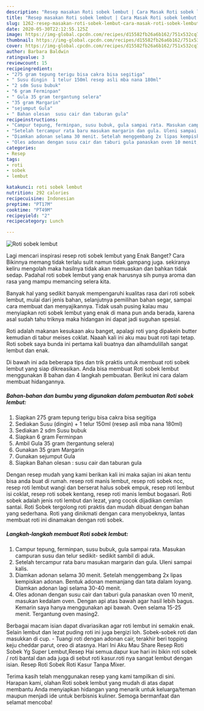 ```yaml
---
description: "Resep masakan Roti sobek lembut | Cara Masak Roti sobek lembut Yang Sempurna"
title: "Resep masakan Roti sobek lembut | Cara Masak Roti sobek lembut Yang Sempurna"
slug: 1262-resep-masakan-roti-sobek-lembut-cara-masak-roti-sobek-lembut-yang-sempurna
date: 2020-05-30T22:12:55.125Z
image: https://img-global.cpcdn.com/recipes/d15582fb26a6b162/751x532cq70/roti-sobek-lembut-foto-resep-utama.jpg
thumbnail: https://img-global.cpcdn.com/recipes/d15582fb26a6b162/751x532cq70/roti-sobek-lembut-foto-resep-utama.jpg
cover: https://img-global.cpcdn.com/recipes/d15582fb26a6b162/751x532cq70/roti-sobek-lembut-foto-resep-utama.jpg
author: Barbara Baldwin
ratingvalue: 3
reviewcount: 15
recipeingredient:
- "275 gram tepung terigu bisa cakra bisa segitiga"
- " Susu dingin  1 telur 150ml resep asli mba nana 180ml"
- "2 sdm Susu bubuk"
- "6 gram Ferminpan"
- " Gula 35 gram tergantung selera"
- "35 gram Margarin"
- "sejumput Gula"
- " Bahan olesan  susu cair dan taburan gula"
recipeinstructions:
- "Campur tepung, ferminpan, susu bubuk, gula sampai rata. Masukan campuran susu dan telur sedikit- sedikit sambil di aduk."
- "Setelah tercampur rata baru masukan margarin dan gula. Uleni sampai kalis."
- "Diamkan adonan selama 30 menit. Setelah menggembang 2x lipas kempiskan adonan. Bentuk adonan memanjang dan tata dalam loyang. Diamkan adonan lagi selama 30-40 menit."
- "Oles adonan dengan susu cair dan taburi gula panaskan oven 10 menit, masukan kedalam oven. Dengan api atas bawah agar hasil lebih bagus. Kemarin saya hanya menggunakan api bawah. Oven selama 15-25 menit. Tergantung oven masing2."
categories:
- Resep
tags:
- roti
- sobek
- lembut

katakunci: roti sobek lembut 
nutrition: 292 calories
recipecuisine: Indonesian
preptime: "PT17M"
cooktime: "PT49M"
recipeyield: "2"
recipecategory: Lunch

---
```



![Roti sobek lembut](https://img-global.cpcdn.com/recipes/d15582fb26a6b162/751x532cq70/roti-sobek-lembut-foto-resep-utama.jpg)

Lagi mencari inspirasi resep roti sobek lembut yang Enak Banget? Cara Bikinnya memang tidak terlalu sulit namun tidak gampang juga. sekiranya keliru mengolah maka hasilnya tidak akan memuaskan dan bahkan tidak sedap. Padahal roti sobek lembut yang enak harusnya sih punya aroma dan rasa yang mampu memancing selera kita.

Banyak hal yang sedikit banyak mempengaruhi kualitas rasa dari roti sobek lembut, mulai dari jenis bahan, selanjutnya pemilihan bahan segar, sampai cara membuat dan menyajikannya. Tidak usah pusing kalau mau menyiapkan roti sobek lembut yang enak di mana pun anda berada, karena asal sudah tahu triknya maka hidangan ini dapat jadi suguhan spesial.

Roti adalah makanan kesukaan aku banget, apalagi roti yang dipakein butter kemudian di tabur meises coklat. Naaah kali ini aku mau buat roti tapi tetap. Roti sobek saya bunda ini pertama kali buatnya dan alhamdulillah sangat lembut dan enak.


Di bawah ini ada beberapa tips dan trik praktis untuk membuat roti sobek lembut yang siap dikreasikan. Anda bisa membuat Roti sobek lembut menggunakan 8 bahan dan 4 langkah pembuatan. Berikut ini cara dalam membuat hidangannya.

<!--inarticleads1-->

##### Bahan-bahan dan bumbu yang digunakan dalam pembuatan Roti sobek lembut:

1. Siapkan 275 gram tepung terigu bisa cakra bisa segitiga
1. Sediakan  Susu (dingin) + 1 telur 150ml (resep asli mba nana 180ml)
1. Sediakan 2 sdm Susu bubuk
1. Siapkan 6 gram Ferminpan
1. Ambil  Gula 35 gram (tergantung selera)
1. Gunakan 35 gram Margarin
1. Gunakan sejumput Gula
1. Siapkan  Bahan olesan : susu cair dan taburan gula


Dengan resep mudah yang kami berikan kali ini maka sajian ini akan tentu bisa anda buat di rumah. resep roti manis lembut, resep roti sobek ncc, resep roti lembut wangi dan berserat halus sobek empuk, resep roti lembut isi coklat, resep roti sobek kentang, resep roti manis lembut bogasari. Roti sobek adalah jenis roti lembut dan lezat, yang cocok dijadikan cemilan santai. Roti Sobek tergolong roti praktis dan mudah dibuat dengan bahan yang sederhana. Roti yang dinikmati dengan cara menyobeknya, lantas membuat roti ini dinamakan dengan roti sobek. 

<!--inarticleads2-->

##### Langkah-langkah membuat Roti sobek lembut:

1. Campur tepung, ferminpan, susu bubuk, gula sampai rata. Masukan campuran susu dan telur sedikit- sedikit sambil di aduk.
1. Setelah tercampur rata baru masukan margarin dan gula. Uleni sampai kalis.
1. Diamkan adonan selama 30 menit. Setelah menggembang 2x lipas kempiskan adonan. Bentuk adonan memanjang dan tata dalam loyang. Diamkan adonan lagi selama 30-40 menit.
1. Oles adonan dengan susu cair dan taburi gula panaskan oven 10 menit, masukan kedalam oven. Dengan api atas bawah agar hasil lebih bagus. Kemarin saya hanya menggunakan api bawah. Oven selama 15-25 menit. Tergantung oven masing2.


Berbagai macam isian dapat divariasikan agar roti lembut ini semakin enak. Selain lembut dan lezat puding roti ini juga bergizi loh. Sobek-sobek roti dan masukkan di cup. - Tuangi roti dengan adonan cair, terakhir beri topping keju cheddar parut, oreo di atasnya. Hari Ini Aku Mau Share Resep Roti Sobek Yg Super Lembut,Resep Hai semua.dapur kue hari ini bikin roti sobek / roti bantal dan ada juga di sebut roti kasur.roti nya sangat lembut dengan isian. Resep Roti Sobek Roti Kasur Tanpa Mixer. 

Terima kasih telah menggunakan resep yang kami tampilkan di sini. Harapan kami, olahan Roti sobek lembut yang mudah di atas dapat membantu Anda menyiapkan hidangan yang menarik untuk keluarga/teman maupun menjadi ide untuk berbisnis kuliner. Semoga bermanfaat dan selamat mencoba!
